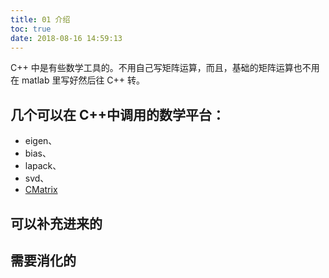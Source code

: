 ```yaml
---
title: 01 介绍
toc: true
date: 2018-08-16 14:59:13
---
```



C++ 中是有些数学工具的。不用自己写矩阵运算，而且，基础的矩阵运算也不用在 matlab 里写好然后往 C++ 转。

## 几个可以在 C++中调用的数学平台：

- eigen、
- bias、
- lapack、
- svd、
- [CMatrix](http://www.openpr.org.cn/index.php/All/46-CMatrix-class/View-details.html)



## 可以补充进来的



## 需要消化的
